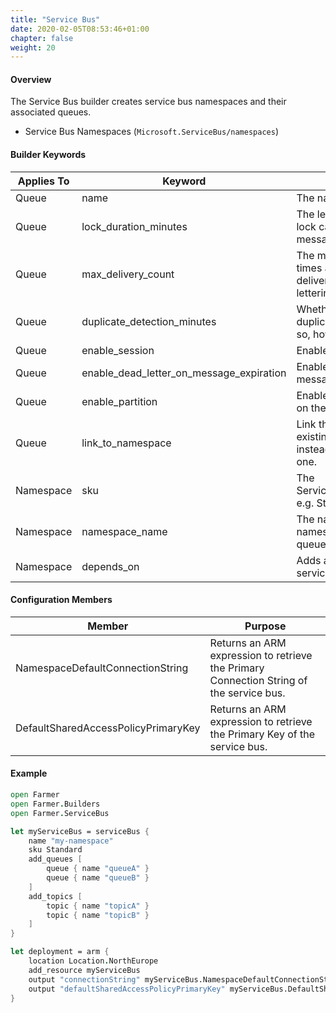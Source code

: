 ```yaml
---
title: "Service Bus"
date: 2020-02-05T08:53:46+01:00
chapter: false
weight: 20
---
```


#### Overview
The Service Bus builder creates service bus namespaces and their associated queues.

* Service Bus Namespaces (`Microsoft.ServiceBus/namespaces`)

#### Builder Keywords

| Applies To | Keyword | Purpose |
|-|-|-|
| Queue | name | The name of the queue. |
| Queue | lock_duration_minutes | The length of time that a lock can be held on a message. |
| Queue | max_delivery_count | The maximum number of times a message can be delivered before dead lettering. |
| Queue | duplicate_detection_minutes | Whether to enable duplicate detection, and if so, how long to check for. |
| Queue | enable_session | Enables session support. |
| Queue | enable_dead_letter_on_message_expiration | Enables dead lettering of messages that expire. |
| Queue | enable_partition | Enables partition support on the queue. |
| Queue | link_to_namespace | Link this queue to an existing namespace instead of creating a new one. |
| Namespace | sku | The ServiceBusNamespaceSku e.g. Standard |
| Namespace | namespace_name | The name of the namespace that holds the queue. |
| Namespace | depends_on | Adds a resource that the service bus depends on. |

#### Configuration Members

| Member | Purpose |
|-|-|
| NamespaceDefaultConnectionString  | Returns an ARM expression to retrieve the Primary Connection String of the service bus. |
| DefaultSharedAccessPolicyPrimaryKey | Returns an ARM expression to retrieve the Primary Key of the service bus. |

#### Example

```fsharp
open Farmer
open Farmer.Builders
open Farmer.ServiceBus

let myServiceBus = serviceBus {
    name "my-namespace"
    sku Standard
    add_queues [
        queue { name "queueA" }
        queue { name "queueB" }
    ]
    add_topics [
        topic { name "topicA" }
        topic { name "topicB" }
    ]
}

let deployment = arm {
    location Location.NorthEurope
    add_resource myServiceBus
    output "connectionString" myServiceBus.NamespaceDefaultConnectionString
    output "defaultSharedAccessPolicyPrimaryKey" myServiceBus.DefaultSharedAccessPolicyPrimaryKey
}
```
